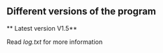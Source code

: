 ## Different versions of the program

** Latest version V1.5**

Read _log.txt_ for more information
